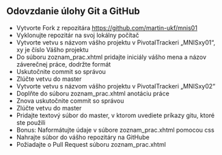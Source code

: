 
## Odovzdanie úlohy Git a GitHub
* Vytvorte Fork z repozitára https://github.com/martin-ukf/mnis01
* Vyklonujte repozitár na svoj lokálny počítač
* Vytvorte vetvu s názvom vášho projektu v PivotalTrackeri „MNISxy01“, xy je číslo Vášho projektu
* Do súboru zoznam_prac.xhtml pridajte iniciály vášho mena a názov záverečnej práce, dodržte formát 
* Uskutočnite commit so správou
* Zlúčte vetvu do master
* Vytvorte vetvu s názvom vášho projektu v PivotalTrackeri „MNISxy02“ 
* Doplňte do súboru zoznam_prac.xhtml anotáciu práce
* Znova uskutočnite commit so správou
* Zlúčte vetvu do master
* Pridajte textový súbor do master, v ktorom uvediete príkazy gitu, ktoré ste použili
* Bonus: Naformátujte údaje v súbore zoznam_prac.xhtml pomocou css
* Nahrajte súbor do vášho repozitáry na GitHube
* Požiadajte o Pull Request súboru zoznam_prac.xhtml
